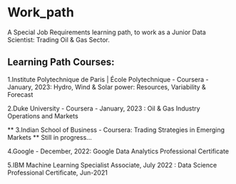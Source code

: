 # Work_path
A Special Job Requirements learning path, to work as a Junior Data Scientist: Trading Oil & Gas Sector.

## Learning Path Courses: 

1.Institute Polytechnique de Paris | École Polytechnique - Coursera - January, 2023: Hydro, Wind & Solar power: Resources, Variability & Forecast

2.Duke University - Coursera - January, 2023 : Oil & Gas Industry Operations and Markets

** 3.Indian School of Business - Coursera: Trading Strategies in Emerging Markets ** Still in progress...

4.Google - December, 2022: Google Data Analytics Professional Certificate

5.IBM Machine Learning Specialist Associate, July 2022 : Data Science Professional Certificate, Jun-2021 
